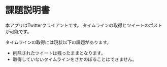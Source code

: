 課題説明書
===================

本アプリはTwitterクライアントです。
タイムラインの取得とツイートのポストが可能です。

タイムラインの取得には現状以下の課題があります。

* 削除されたツイートは残ったままとなります。
* 取得していないタイムラインをさかのぼることはできません。
